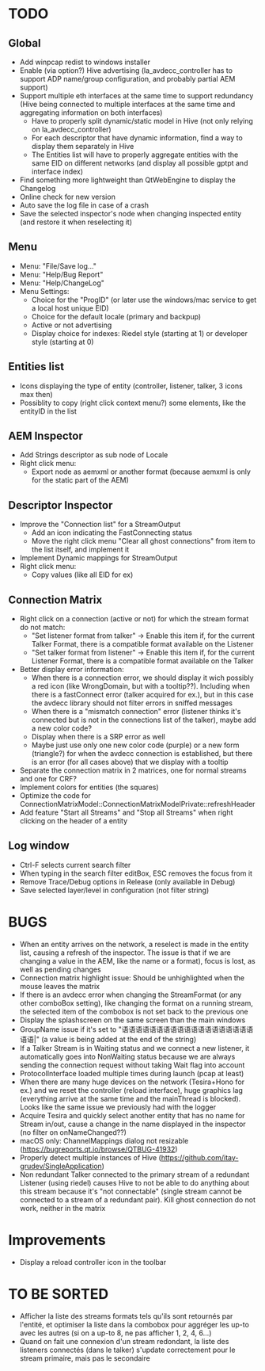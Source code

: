 # TODO
## Global
- Add winpcap redist to windows installer
- Enable (via option?) Hive advertising (la_avdecc_controller has to support ADP name/group configuration, and probably partial AEM support)
- Support multiple eth interfaces at the same time to support redundancy (Hive being connected to multiple interfaces at the same time and aggregating information on both interfaces)
  - Have to properly split dynamic/static model in Hive (not only relying on la_avdecc_controller)
  - For each descriptor that have dynamic information, find a way to display them separately in Hive
  - The Entities list will have to properly aggregate entities with the same EID on different networks (and display all possible gptpt and interface index)
- Find something more lightweight than QtWebEngine to display the Changelog
- Online check for new version
- Auto save the log file in case of a crash
- Save the selected inspector's node when changing inspected entity (and restore it when reselecting it)

## Menu
- Menu: "File/Save log..."
- Menu: "Help/Bug Report"
- Menu: "Help/ChangeLog"
- Menu Settings:
  - Choice for the "ProgID" (or later use the windows/mac service to get a local host unique EID)
  - Choice for the default locale (primary and backpup)
  - Active or not advertising
  - Display choice for indexes: Riedel style (starting at 1) or developer style (starting at 0)

## Entities list
- Icons displaying the type of entity (controller, listener, talker, 3 icons max then)
- Possiblity to copy (right click context menu?) some elements, like the entityID in the list

## AEM Inspector
- Add Strings descriptor as sub node of Locale
- Right click menu:
  - Export node as aemxml or another format (because aemxml is only for the static part of the AEM)

## Descriptor Inspector
- Improve the "Connection list" for a StreamOutput
  - Add an icon indicating the FastConnecting status
  - Move the right click menu "Clear all ghost connections" from item to the list itself, and implement it
- Implement Dynamic mappings for StreamOutput
- Right click menu:
  - Copy values (like all EID for ex)

## Connection Matrix
- Right click on a connection (active or not) for which the stream format do not match:
  - "Set listener format from talker" -> Enable this item if, for the current Talker Format, there is a compatible format available on the Listener
  - "Set talker format from listener" -> Enable this item if, for the current Listener Format, there is a compatible format available on the Talker
- Better display error information:
  - When there is a connection error, we should display it wich possibly a red icon (like WrongDomain, but with a tooltip??). Including when there is a fastConnect error (talker acquired for ex.), but in this case the avdecc library should not filter errors in sniffed messages
  - When there is a "mismatch connection" error (listener thinks it's connected but is not in the connections list of the talker), maybe add a new color code?
  - Display when there is a SRP error as well
  - Maybe just use only one new color code (purple) or a new form (triangle?) for when the avdecc connection is established, but there is an error (for all cases above) that we display with a tooltip
- Separate the connection matrix in 2 matrices, one for normal streams and one for CRF?
- Implement colors for entities (the squares)
- Optimize the code for ConnectionMatrixModel::ConnectionMatrixModelPrivate::refreshHeader
- Add feature "Start all Streams" and "Stop all Streams" when right clicking on the header of a entity

## Log window
- Ctrl-F selects current search filter
- When typing in the search filter editBox, ESC removes the focus from it
- Remove Trace/Debug options in Release (only available in Debug)
- Save selected layer/level in configuration (not filter string)

# BUGS
- When an entity arrives on the network, a reselect is made in the entity list, causing a refresh of the inspector. The issue is that if we are changing a value in the AEM, like the name or a format), focus is lost, as well as pending changes
- Connection matrix highlight issue: Should be unhighlighted when the mouse leaves the matrix
- If there is an avdecc error when changing the StreamFormat (or any other comboBox setting), like changing the format on a running stream, the selected item of the combobox is not set back to the previous one
- Display the splashscreen on the same screen than the main windows
- GroupName issue if it's set to "语语语语语语语语语语语语语语语语语语语语语|" (a value is being added at the end of the string)
- If a Talker Stream is in Waiting status and we connect a new listener, it automatically goes into NonWaiting status because we are always sending the connection request without taking Wait flag into account
- ProtocolInterface loaded multiple times during launch (pcap at least)
- When there are many huge devices on the network (Tesira+Hono for ex.) and we reset the controller (reload interface), huge graphics lag (everything arrive at the same time and the mainThread is blocked). Looks like the same issue we previously had with the logger
- Acquire Tesira and quickly select another entity that has no name for Stream in/out, cause a change in the name displayed in the inspector (no filter on onNameChanged??)
- macOS only: ChannelMappings dialog not resizable (https://bugreports.qt.io/browse/QTBUG-41932)
- Properly detect multiple instances of Hive (https://github.com/itay-grudev/SingleApplication)
- Non redundant Talker connected to the primary stream of a redundant Listener (using riedel) causes Hive to not be able to do anything about this stream because it's "not connectable" (single stream cannot be connected to a stream of a redundant pair). Kill ghost connection do not work, neither in the matrix

# Improvements
- Display a reload controller icon in the toolbar

# TO BE SORTED
- Afficher la liste des streams formats tels qu'ils sont retournés par l'entité, et optimiser la liste dans la combobox pour aggréger les up-to avec les autres (si on a up-to 8, ne pas afficher 1, 2, 4, 6...)
- Quand on fait une connexion d'un stream redondant, la liste des listeners connectés (dans le talker) s'update correctement pour le stream primaire, mais pas le secondaire
